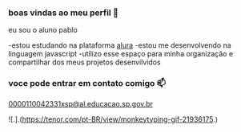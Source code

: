### boas vindas ao meu perfil 🐒

eu sou o aluno pablo 

-estou estudando na plataforma [alura]( https://curso.alura.com.br )
-estou me desenvolvendo na linguagem javascript
-utilizo esse espaço para minha organização e compartilhar dos meus projetos desenvilvidos




### voce pode entrar em contato comigo 📫

0000110042331xsp@al.educacao.sp.gov.br



![.].(https://tenor.com/pt-BR/view/monkeytyping-gif-21936175.)
